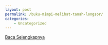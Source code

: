 ```yaml
---
layout: post
permalink: /buku-mimpi-melihat-tanah-longsor/
categories:
    - Uncategorized
---
```


[Baca Selengkapnya](/06)